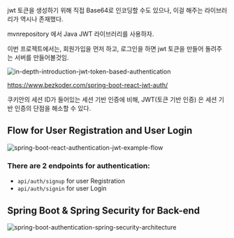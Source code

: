 jwt 토큰을 생성하기 위해 직접 Base64로 인코딩할 수도 있으나, 이걸 해주는 라이브러리가 역시나 존재했다.

mvnrepository 에서 Java JWT 라이브러리를 사용하자.

이번 프로젝트에서는, 회원가입을 먼저 하고, 로그인을 하면 jwt 토큰을 만들어 돌려주는 서버를 만들어볼것임.

![in-depth-introduction-jwt-token-based-authentication](https://bezkoder.com/wp-content/uploads/2019/10/in-depth-introduction-jwt-token-based-authentication.png)

https://www.bezkoder.com/spring-boot-react-jwt-auth/

쿠키안의 세션 ID가 들어있는 세션 기반 인증에 비해, JWT(토큰 기반 인증) 은 세션 기반 인증의 단점을 해소할 수 있다.

## Flow for User Registration and User Login

![spring-boot-react-authentication-jwt-example-flow](https://bezkoder.com/wp-content/uploads/2020/03/spring-boot-react-authentication-jwt-example-flow.png)

### There are 2 endpoints for authentication:

- `api/auth/signup` for user Registration
- `api/auth/signin` for user Login

## Spring Boot & Spring Security for Back-end

![spring-boot-authentication-spring-security-architecture](https://bezkoder.com/wp-content/uploads/2019/10/spring-boot-authentication-spring-security-architecture.png)